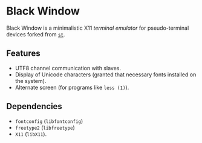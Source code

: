 # Black Window

Black Window is a minimalistic X11 *terminal emulator* for pseudo-terminal devices forked from [`st`](http://st.suckless.org/).

## Features

- UTF8 channel communication with slaves.
- Display of Unicode characters (granted that necessary fonts installed on the system).
- Alternate screen (for programs like `less (1)`).

## Dependencies

- `fontconfig` (`libfontconfig`)
- `freetype2` (`libfreetype`)
- `X11` (`libX11`).
